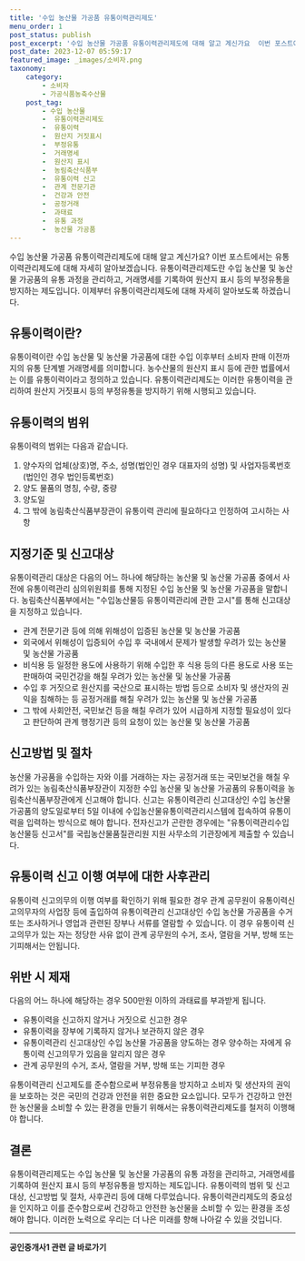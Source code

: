 ```yaml
---
title: '수입 농산물 가공품 유통이력관리제도'
menu_order: 1
post_status: publish
post_excerpt: '수입 농산물 가공품 유통이력관리제도에 대해 알고 계신가요  이번 포스트에서는 유통이력관리제도에 대해 자세히 알아보겠습니다. 유통이력관리제도란 수입 농산물 및 농산물 가공품의 유통 과정을 관리하고, 거래명세를 기록하여 원산지 표시 등의 부정유통을 방지하는 제도입니다. 이제부터 유통이력관리제도에 대해 자세히 알아보도록 하겠습니다.'
post_date: 2023-12-07 05:59:17
featured_image: _images/소비자.png
taxonomy:
    category:
        - 소비자
        - 가공식품농축수산물
    post_tag:
        - 수입 농산물
        -  유통이력관리제도
        -  유통이력
        -  원산지 거짓표시
        -  부정유통
        -  거래명세
        -  원산지 표시
        -  농림축산식품부
        -  유통이력 신고
        -  관계 전문기관
        -  건강과 안전
        -  공정거래
        -  과태료
        -  유통 과정
        -  농산물 가공품
---
```




수입 농산물 가공품 유통이력관리제도에 대해 알고 계신가요? 이번 포스트에서는 유통이력관리제도에 대해 자세히 알아보겠습니다. 유통이력관리제도란 수입 농산물 및 농산물 가공품의 유통 과정을 관리하고, 거래명세를 기록하여 원산지 표시 등의 부정유통을 방지하는 제도입니다. 이제부터 유통이력관리제도에 대해 자세히 알아보도록 하겠습니다.

## 유통이력이란?

유통이력이란 수입 농산물 및 농산물 가공품에 대한 수입 이후부터 소비자 판매 이전까지의 유통 단계별 거래명세를 의미합니다. 농수산물의 원산지 표시 등에 관한 법률에서는 이를 유통이력이라고 정의하고 있습니다. 유통이력관리제도는 이러한 유통이력을 관리하여 원산지 거짓표시 등의 부정유통을 방지하기 위해 시행되고 있습니다.

## 유통이력의 범위

유통이력의 범위는 다음과 같습니다.

1. 양수자의 업체(상호)명, 주소, 성명(법인인 경우 대표자의 성명) 및 사업자등록번호(법인인 경우 법인등록번호)
2. 양도 물품의 명칭, 수량, 중량
3. 양도일
4. 그 밖에 농림축산식품부장관이 유통이력 관리에 필요하다고 인정하여 고시하는 사항

## 지정기준 및 신고대상

유통이력관리 대상은 다음의 어느 하나에 해당하는 농산물 및 농산물 가공품 중에서 사전에 유통이력관리 심의위원회를 통해 지정된 수입 농산물 및 농산물 가공품을 말합니다. 농림축산식품부에서는 "수입농산물등 유통이력관리에 관한 고시"를 통해 신고대상을 지정하고 있습니다.

- 관계 전문기관 등에 의해 위해성이 입증된 농산물 및 농산물 가공품
- 외국에서 위해성이 입증되어 수입 후 국내에서 문제가 발생할 우려가 있는 농산물 및 농산물 가공품
- 비식용 등 일정한 용도에 사용하기 위해 수입한 후 식용 등의 다른 용도로 사용 또는 판매하여 국민건강을 해칠 우려가 있는 농산물 및 농산물 가공품
- 수입 후 거짓으로 원산지를 국산으로 표시하는 방법 등으로 소비자 및 생산자의 권익을 침해하는 등 공정거래를 해칠 우려가 있는 농산물 및 농산물 가공품
- 그 밖에 사회안전, 국민보건 등을 해칠 우려가 있어 시급하게 지정할 필요성이 있다고 판단하여 관계 행정기관 등의 요청이 있는 농산물 및 농산물 가공품

## 신고방법 및 절차

농산물 가공품을 수입하는 자와 이를 거래하는 자는 공정거래 또는 국민보건을 해칠 우려가 있는 농림축산식품부장관이 지정한 수입 농산물 및 농산물 가공품의 유통이력을 농림축산식품부장관에게 신고해야 합니다. 신고는 유통이력관리 신고대상인 수입 농산물 가공품의 양도일로부터 5일 이내에 수입농산물유통이력관리시스템에 접속하여 유통이력을 입력하는 방식으로 해야 합니다. 전자신고가 곤란한 경우에는 "유통이력관리수입농산물등 신고서"를 국립농산물품질관리원 지원 사무소의 기관장에게 제출할 수 있습니다.

## 유통이력 신고 이행 여부에 대한 사후관리

유통이력 신고의무의 이행 여부를 확인하기 위해 필요한 경우 관계 공무원이 유통이력신고의무자의 사업장 등에 출입하여 유통이력관리 신고대상인 수입 농산물 가공품을 수거 또는 조사하거나 영업과 관련된 장부나 서류를 열람할 수 있습니다. 이 경우 유통이력 신고의무가 있는 자는 정당한 사유 없이 관계 공무원의 수거, 조사, 열람을 거부, 방해 또는 기피해서는 안됩니다.

## 위반 시 제재

다음의 어느 하나에 해당하는 경우 500만원 이하의 과태료를 부과받게 됩니다.

- 유통이력을 신고하지 않거나 거짓으로 신고한 경우
- 유통이력을 장부에 기록하지 않거나 보관하지 않은 경우
- 유통이력관리 신고대상인 수입 농산물 가공품을 양도하는 경우 양수하는 자에게 유통이력 신고의무가 있음을 알리지 않은 경우
- 관계 공무원의 수거, 조사, 열람을 거부, 방해 또는 기피한 경우

유통이력관리 신고제도를 준수함으로써 부정유통을 방지하고 소비자 및 생산자의 권익을 보호하는 것은 국민의 건강과 안전을 위한 중요한 요소입니다. 모두가 건강하고 안전한 농산물을 소비할 수 있는 환경을 만들기 위해서는 유통이력관리제도를 철저히 이행해야 합니다.

## 결론

유통이력관리제도는 수입 농산물 및 농산물 가공품의 유통 과정을 관리하고, 거래명세를 기록하여 원산지 표시 등의 부정유통을 방지하는 제도입니다. 유통이력의 범위 및 신고대상, 신고방법 및 절차, 사후관리 등에 대해 다루었습니다. 유통이력관리제도의 중요성을 인지하고 이를 준수함으로써 건강하고 안전한 농산물을 소비할 수 있는 환경을 조성해야 합니다. 이러한 노력으로 우리는 더 나은 미래를 향해 나아갈 수 있을 것입니다.
<!-- wp:separator -->
<hr class="wp-block-separator has-alpha-channel-opacity"/>
<!-- /wp:separator -->

<!-- wp:group {"backgroundColor":"base","layout":{"type":"constrained"}} -->
<div class="wp-block-group has-base-background-color has-background"><!-- wp:paragraph {"align":"center","fontSize":"medium"} -->
<p class="has-text-align-center has-large-font-size"><strong>공인중개사1 관련 글 바로가기</strong></p>
<!-- /wp:paragraph -->


<!-- wp:latest-posts
{"categories":[{"id":22617,"count":19,"description":"","link":"https://uknowlaw.com/category/%ea%b3%b5%ec%9d%b8%ec%a4%91%ea%b0%9c%ec%82%ac1/","name":"공인중개사1","slug":"공인중개사1","taxonomy":"category","parent":0,"meta":[],"_links":{"self":[{"href":"https://uknowlaw.com/wp-json/wp/v2/categories/22617"}],"collection":[{"href":"https://uknowlaw.com/wp-json/wp/v2/categories"}],"about":[{"href":"https://uknowlaw.com/wp-json/wp/v2/taxonomies/category"}],"wp:post_type":[{"href":"https://uknowlaw.com/wp-json/wp/v2/posts?categories=22617"}],"curies":[{"name":"wp","href":"https://api.w.org/{rel}","templated":true}]}}],"postsToShow":100,"excerptLength":28,"postLayout":"grid","columns":2,"featuredImageAlign":"left","featuredImageSizeSlug":"large","fontSize":"small"} /--></div>
<!-- /wp:group -->